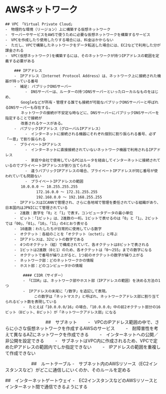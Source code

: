 
# AWSネットワーク

    ## VPC　「Virtual Private Cloud」
    -　物理的な環境（リージョン）上に構築する仮想ネットワーク
    -　サーバーやサービスをAWSで使うために必要な仮想ネットワークを構築するサービス
    -　VPCを作成したり使用したりする場合には、料金はかからない
    -　ただし、VPCで構築したネットワークをデータ転送した場合には、EC2などで利用した分が課金される
    -　VPC(仮想ネットワーク)を構築するには、そのネットワークが持つIPアドレスの範囲を定義する必要がある

        ### IPアドレス
        -　IPアドレス（Internet Protocol Address）は、ネットワーク上に接続された機器が持っている番号
        -　補足: パブリックDNSサーバー
        　　　-　DNSサーバーは、ルーターの持つDNSサーバーといったローカルなものをはじめ、
           Googleなどが所有・管理する誰でも接続が可能なパブリックDNSサーバーと呼ばれるDNSサーバーも存在する。
           ネットワークの接続が不安定な時などに、DNSサーバーにパブリックDNSサーバーを指定することで接続が
           改善されるケースがある。
        -　パブリックIPアドレス（グローバルIPアドレス）
        　　　-　インターネットに接続される機器にそれぞれ個別に割り振られる番号、必ず「一意」で割り振られる
        -　プライベートIPアドレス
        　　　-　インターネットに直接接続されていないネットワーク機器で利用されるIPアドレス
        　　　-　家庭や会社で使用しているPCはルータを経由してインターネットに接続されているのでプライベートIPアドレスが割り当てられる
        　　　-　違うパブリックIPアドレスの場合、プライベートIPアドレスが同じ番号が使われていても問題ない
        　　　-　プライベートIPアドレスの範囲
           10.0.0.0 ～ 10.255.255.255
        　　　　　　172.16.0.0 ～ 172.31.255.255
        　　　　　　192.168.0.0 ～ 192.168.255.255
        -　IPアドレスはICANNで管理され、さらに各地域で管理を委任されている組織があり、日本国内はJPNICにて管理されている
        -　2進数：数字を「0」と「1」で表す。コンピュータデータの最小単位
        -　ビット：「1ビット」は、2進数の一桁。1ビットで表せるのは「0」と「1」、2ビットでは「00」、「01」、「10」、「11」の4とおり表せる
        -　10進数：わたしたちが日常的に使用している数字
        -　オクテット：各組のことを「オクテット（octet）」と呼ぶ
        -　IPアドレスは、32ビットの数字である
        -　4つのオクテット（組）で構成されていて、各オクテットは8ビットで表される
        -　1ビットは2進数（0と1）のため、各オクテットは「0～255」までの数字になる
        -　オクテットで番号が繰り上がると、1つ前のオクテットの数字が繰り上がる
        -　ネットワーク部：どのネットワークかの情報
        -　ホスト部：どのコンピュータかの情報

            #### CIDR（サイダー）
            -　「CIDR」は、ネットワーク部やホスト部（IPアドレスの範囲）を決める方法の1つ
            -　IPアドレスの末尾に「/数字」を追記して表現。
            　　　この数字は「ネットマスク」と呼ばれ、ネットワークアドレス部に割り当てられるビット数を表現している
            -　たとえば「10.0.0.0/16」の場合、「10.0.0.0」中の前2オクテット部分の16ビット（8ビット、8ビット）が「ネットワークアドレス部」になる
　　　
　　　　　　##　サブネット
　  　-　VPCのIPアドレス範囲の中で、さらに小さな仮想ネットワークを作成するAWSのサービス
　  　-　耐障害性を考えて異なるAZにネットワークを作成できる
　　  -　インターネットへの公開／非公開を設定できる
　  　-　サブネットはVPC内に作成されるため、VPCで定めたIPアドレスの範囲内でしか指定できない
　  　-　IPアドレスの範囲を重複して作成できない

　　　　　　##　ルートテーブル
   -　サブネット内のAWSリソース（EC2インスタンスなど）がどこに通信しにいくのか、そのルールを定める

   ##　インターネットゲートウェイ
   -　EC2インスタンスなどのAWSリソースとインターネット間で通信できるようにする
